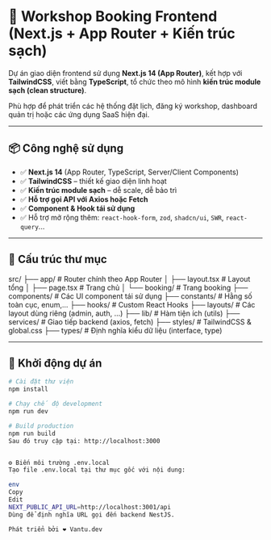 # 🧩 Workshop Booking Frontend (Next.js + App Router + Kiến trúc sạch)

Dự án giao diện frontend sử dụng **Next.js 14 (App Router)**, kết hợp với **TailwindCSS**, viết bằng **TypeScript**, tổ chức theo mô hình **kiến trúc module sạch (clean structure)**.

Phù hợp để phát triển các hệ thống đặt lịch, đăng ký workshop, dashboard quản trị hoặc các ứng dụng SaaS hiện đại.

---

## 📦 Công nghệ sử dụng

- ✅ **Next.js 14** (App Router, TypeScript, Server/Client Components)
- ✅ **TailwindCSS** – thiết kế giao diện linh hoạt
- ✅ **Kiến trúc module sạch** – dễ scale, dễ bảo trì
- ✅ **Hỗ trợ gọi API với Axios hoặc Fetch**
- ✅ **Component & Hook tái sử dụng**
- ✅ Hỗ trợ mở rộng thêm: `react-hook-form`, `zod`, `shadcn/ui`, `SWR`, `react-query`...

---

## 📁 Cấu trúc thư mục

src/
├── app/ # Router chính theo App Router
│ ├── layout.tsx # Layout tổng
│ ├── page.tsx # Trang chủ
│ └── booking/ # Trang booking
├── components/ # Các UI component tái sử dụng
├── constants/ # Hằng số toàn cục, enum,...
├── hooks/ # Custom React Hooks
├── layouts/ # Các layout dùng riêng (admin, auth, ...)
├── lib/ # Hàm tiện ích (utils)
├── services/ # Giao tiếp backend (axios, fetch)
├── styles/ # TailwindCSS & global.css
├── types/ # Định nghĩa kiểu dữ liệu (interface, type)


---

## 🚀 Khởi động dự án

```bash
# Cài đặt thư viện
npm install

# Chạy chế độ development
npm run dev

# Build production
npm run build
Sau đó truy cập tại: http://localhost:3000


⚙️ Biến môi trường .env.local
Tạo file .env.local tại thư mục gốc với nội dung:

env
Copy
Edit
NEXT_PUBLIC_API_URL=http://localhost:3001/api
Dùng để định nghĩa URL gọi đến backend NestJS.

Phát triển bởi ❤️ Vantu.dev

